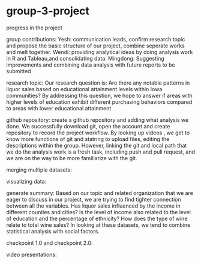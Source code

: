 # group-3-project
progress in the project 

group contributions:
Yesh: communication leads, confirm research topic and propose the basic structure of our project, combine seperate works and melt together.
Wendi: providing analytical ideas by doing analysis work in R and Tableau,and consolidating data.
Mingdong: Suggesting improvements and combining data analysis with future reports to be submitted

research topic:
Our research question is: Are there any notable patterns in liquor sales based on educational attainment levels within Iowa communities? By addressing this question, we hope to answer if areas with higher levels of education exhibit different purchasing behaviors compared to areas with lower educational attainment

github repository:
create a github repository and adding what analysis we done. We successfully download git, open the account and create repository to record the project workflow. By looking up videos , we get to know more functions of git and statring to upload files, editing the descriptions within the group. However, linking the git and local path that we do the analysis work is a fresh task, including push and pull request, and we are on the way to be more familiarize with the git.

merging multiple datasets:

visualizing data:

generate summary:
Based on our topic and related organization that we are eager to discuss in our project, we are trying to find tighter connection between all the variables. Has liquor sales influenced by the income in different counties and cities? Is the level of income also related to the level of education and the percentage of ethnicity? How does the type of wine relate to total wine sales? In looking at these datasets, we tend to combine statistical analysis with social factors.

checkpoint 1.0 and checkpoint 2.0:

video presentations:
